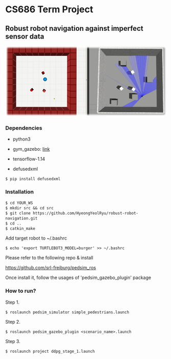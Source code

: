 # CS686 Term Project 
## Robust robot navigation against imperfect sensor data

![Example image](https://github.com/HyeongYeolRyu/robust-robot-navigation/blob/master/example.png)

### Dependencies
- python3
- gym_gazebo: [link](https://github.com/erlerobot/gym-gazebo/blob/master/INSTALL.md#ubuntu-1804)
- tensorflow-1.14


- defusedxml
```
$ pip install defusedxml
```

### Installation
```
$ cd YOUR_WS
$ mkdir src && cd src
$ git clone https://github.com/HyeongYeolRyu/robust-robot-navigation.git
$ cd ..
$ catkin_make
```

Add target robot to ~/.bashrc
```
$ echo 'export TURTLEBOT3_MODEL=burger' >> ~/.bashrc
```

Please refer to the following repo & install

https://github.com/srl-freiburg/pedsim_ros

Once install it, follow the usages of 'pedsim_gazebo_plugin' package




### How to run?

Step 1.
```
$ roslaunch pedsim_simulator simple_pedestrians.launch
```

Step 2.
```
$ roslaunch pedsim_gazebo_plugin <scenario_name>.launch
```

Step 3.
```
$ roslaunch project ddpg_stage_1.launch
```

